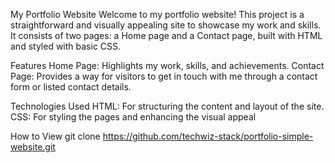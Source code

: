 My Portfolio Website
Welcome to my portfolio website! This project is a straightforward and visually appealing site to showcase my work and skills. It consists of two pages: a Home page and a Contact page, built with HTML and styled with basic CSS.


Features
Home Page: Highlights my work, skills, and achievements.
Contact Page: Provides a way for visitors to get in touch with me through a contact form or listed contact details.


Technologies Used
HTML: For structuring the content and layout of the site.
CSS: For styling the pages and enhancing the visual appeal

How to View
git clone https://github.com/techwiz-stack/portfolio-simple-website.git

